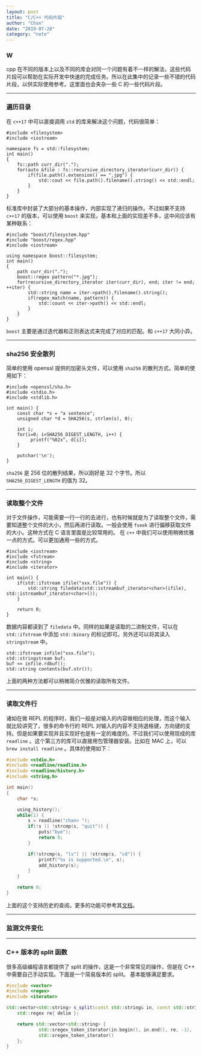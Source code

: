 ```yaml
---
layout: post
title: "C/C++ 代码片段"
author: "Chan"
date: "2019-07-20"
category: "note"
---
```


### W

cpp 在不同的版本上以及不同的库会对同一个问题有着不一样的解法，这些代码片段可以帮助在实际开发中快速的完成任务。所以在此集中的记录一些不错的代码片段，以供实际使用参考。这里面也会夹杂一些 C 的一些代码片段。

---

### 遍历目录

在 `c++17` 中可以直接调用 `std`  的库来解决这个问题，代码很简单：

```
#include <filesystem>
#include <iostream>

namespace fs = std::filesystem;
int main()
{
	fs::path curr_dir(".");
	for(auto &file : fs::recursive_directory_iterator(curr_dir)) {
		if(file.path().extension() == ".jpg") {
			std::cout << file.path().filename().string() << std::endl;
		}
	}
}
```

标准库中封装了大部分的基本操作，内部实现了递归的操作。不过如果不支持 `c++17` 的版本，可以使用  `boost` 来实现，基本和上面的实现差不多，这中间应该有某种联系：

```
#include "boost/filesystem.hpp"
#include "boost/regex.hpp"
#include <iostream>

using namespace boost::filesystem;
int main() 
{
	path curr_dir(".");
	boost::regex pattern("*.jpg");
	for(recursive_directory_iterator iter(curr_dir), end; iter != end; ++iter) {
		std::string name = iter->path().filename().string();
		if(regex_match(name, pattern)) {
			std::count << iter->path() << std::endl;
		}
	}
}
```

`boost` 主要是通过迭代器和正则表达式来完成了对应的匹配。和 `c++17` 大同小异。

---

### sha256 安全散列

简单的使用 openssl 提供的加密头文件，可以使用 `sha256` 的散列方式。简单的使用如下：

```
#include <openssl/sha.h>
#include <stdio.h>
#include <stdlib.h>

int main() {
	const char *s = "a sentence";
	unsigned char *d = SHA256(s, strlen(s), 0);
	
	int i;
	for(i=0; i<SHA256_DIGEST_LENGTH, i++) {
		 printf("%02x", d[i]);
	}
	
	putchar('\n');
}
```

`sha256` 是 256 位的散列结果，所以刚好是 32 个字节。所以 `SHA256_DIGEST_LENGTH` 的值为 32。 

---

### 读取整个文件

对于文件操作，可能需要一行一行的去进行，也有时候就是为了读取整个文件，需要知道整个文件的大小，然后再进行读取。一般会使用 `fseek` 进行偏移获取文件的大小。这种方式在 C 语言里面是比较常用的。 在 `c++` 中我们可以使用稍微优雅一点的方式。可以更加通用一些的方式。

```
#include <iostream>
#include <fstream>
#include <string>
#include <iterator>

int main() {
	if(std::ifstream ifile("xxx.file")) {
		std::string filedata(std::istreambuf_iterator<char>(ifile), std::istreambuf_iterator<char>());
	}
	
	return 0;
}
```

数据内容都读到了 `filedata` 中。同样的如果是读取的二进制文件，可以在 `std::ifstream`  中添加 `std::binary` 的标记即可。另外还可以将其读入 `stringstream`  中。

```
std::ifstream infile("xxx.file");
std::stringstream buf;
buf << infile.rdbuf();
std::string contents(buf.str());
```

上面的两种方法都可以稍微简介优雅的读取所有文件。

---

### 读取文件行

诸如在做 REPL 的程序时，我们一般是对输入的内容做相应的处理，而这个输入就比较讲究了，很多的命令行的 REPL 对输入的内容不支持退格键，方向键的支持。但是如果要实现并且实现好也是有一定的难度的。不过我们可以使用现成的库 `readline`  。这个第三方的库可以直接用包管理器安装。比如在 MAC 上，可以 `brew install readline` 。具体的使用如下：

```c
#include <stdio.h>
#include <readline/readline.h>
#include <readline/history.h>
#include <string.h>

int main()
{
	char *s;

	using_history();
	while(1) {
		s = readline("chan> ");
		if(!s || !strcmp(s, "quit")) {
			puts("bye");
			return 0;
		}

		if(!strcmp(s, "ls") || !strcmp(s, "cd")) {
			printf("%s is supported.\n", s);
			add_history(s);
		}
	}

	return 0;
}
```

上面的这个支持历史的查阅。更多的功能可参考其[文档](https://tiswww.case.edu/php/chet/readline/rltop.html#Documentation)。

---

### 监测文件变化

---

### C++ 版本的 split 函数

很多高级编程语言都提供了 split 的操作，这是一个非常常见的操作，但是在 C++ 中需要自己手动实现。下面是一个简易版本的 split。 基本能够满足要求。

```C++
#include <vector>
#include <regex>
#include <iterator>

std::vector<std::string> s_split(const std::string& in, const std::string& delim) {
    std::regex re{ delim };

    return std::vector<std::string> {
            std::sregex_token_iterator(in.begin(), in.end(), re, -1),
            std::sregex_token_iterator()
    };
}
```

